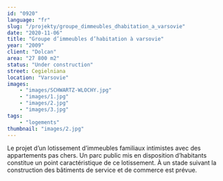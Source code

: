 ```yaml
---
id: "0920"
language: "fr"
slug: "/projekty/groupe_dimmeubles_dhabitation_a_varsovie"
date: "2020-11-06"
title: "Groupe d’immeubles d’habitation à varsovie"
year: "2009"
client: "Dolcan"
area: "27 800 m2"
status: "Under construction"
street: Cegielniana
location: "Varsovie"
images: 
    - "images/SCHWARTZ-WLOCHY.jpg"
    - "images/1.jpg"
    - "images/2.jpg"
    - "images/3.jpg" 
tags: 
    - "logements"
thumbnail: "images/2.jpg"
---
```

Le projet d’un lotissement d’immeubles familiaux intimistes avec des appartements pas chers. Un parc public mis en disposition d’habitants constitue un point caractéristique de ce lotissement. À un stade suivant la construction des bâtiments de service et de commerce est prévue. 
